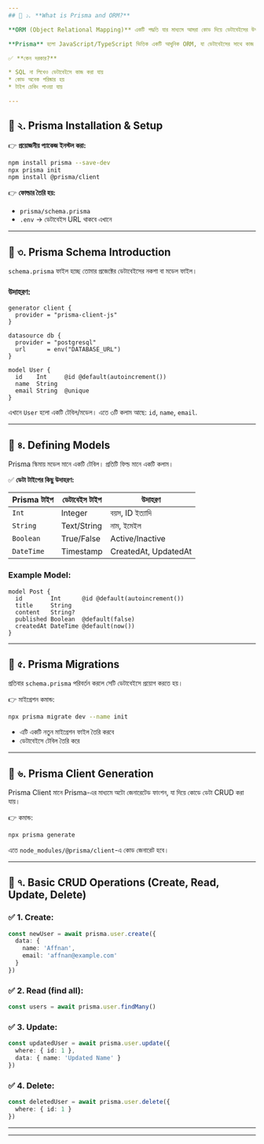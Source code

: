 ```yaml
---
## 🔰 ১. **What is Prisma and ORM?**

**ORM (Object Relational Mapping)** একটি পদ্ধতি যার মাধ্যমে আমরা কোড দিয়ে ডেটাবেইসের উপর CRUD (Create, Read, Update, Delete) অপারেশন করতে পারি।

**Prisma** হলো JavaScript/TypeScript ভিত্তিক একটি আধুনিক ORM, যা ডেটাবেইসের সাথে কাজ করাকে অনেক সহজ ও টাইপ-সেফ করে তোলে।

✅ **কেন দরকার?**

* SQL না লিখেও ডেটাবেইসে কাজ করা যায়
* কোড অনেক পরিষ্কার হয়
* টাইপ চেকিং পাওয়া যায়

---
```


## 🔰 ২. **Prisma Installation & Setup**

👉 **প্রয়োজনীয় প্যাকেজ ইনস্টল করা:**

```bash
npm install prisma --save-dev
npx prisma init
npm install @prisma/client
```

👉 **ফোল্ডার তৈরি হয়:**

* `prisma/schema.prisma`
* `.env` → ডেটাবেইস URL থাকবে এখানে

---

## 🔰 ৩. **Prisma Schema Introduction**

`schema.prisma` ফাইল হচ্ছে তোমার প্রজেক্টের ডেটাবেইসের নকশা বা মডেল ফাইল।

### উদাহরণ:

```prisma
generator client {
  provider = "prisma-client-js"
}

datasource db {
  provider = "postgresql"
  url      = env("DATABASE_URL")
}

model User {
  id    Int     @id @default(autoincrement())
  name  String
  email String  @unique
}
```

এখানে `User` হলো একটি টেবিল/মডেল। এতে ৩টি কলাম আছে: `id`, `name`, `email`.

---

## 🔰 ৪. **Defining Models**

Prisma স্কিমায় মডেল মানে একটি টেবিল। প্রতিটি ফিল্ড মানে একটি কলাম।

✅ **ডেটা টাইপের কিছু উদাহরণ:**

| Prisma টাইপ | ডেটাবেইস টাইপ | উদাহরণ               |
| ----------- | ------------- | -------------------- |
| `Int`       | Integer       | বয়স, ID ইত্যাদি      |
| `String`    | Text/String   | নাম, ইমেইল           |
| `Boolean`   | True/False    | Active/Inactive      |
| `DateTime`  | Timestamp     | CreatedAt, UpdatedAt |

### Example Model:

```prisma
model Post {
  id        Int      @id @default(autoincrement())
  title     String
  content   String?
  published Boolean  @default(false)
  createdAt DateTime @default(now())
}
```

---

## 🔰 ৫. **Prisma Migrations**

প্রতিবার `schema.prisma` পরিবর্তন করলে সেটি ডেটাবেইসে প্রয়োগ করতে হয়।

👉 মাইগ্রেশন কমান্ড:

```bash
npx prisma migrate dev --name init
```

* এটি একটি নতুন মাইগ্রেশন ফাইল তৈরি করবে
* ডেটাবেইসে টেবিল তৈরি করে

---

## 🔰 ৬. **Prisma Client Generation**

Prisma Client মানে Prisma-এর মাধ্যমে অটো জেনারেটেড ফাংশন, যা দিয়ে কোডে ডেটা CRUD করা যায়।

👉 কমান্ড:

```bash
npx prisma generate
```

এতে `node_modules/@prisma/client`-এ কোড জেনারেট হবে।

---

## 🔰 ৭. **Basic CRUD Operations (Create, Read, Update, Delete)**

### ✅ 1. Create:

```ts
const newUser = await prisma.user.create({
  data: {
    name: 'Affnan',
    email: 'affnan@example.com'
  }
})
```

### ✅ 2. Read (find all):

```ts
const users = await prisma.user.findMany()
```

### ✅ 3. Update:

```ts
const updatedUser = await prisma.user.update({
  where: { id: 1 },
  data: { name: 'Updated Name' }
})
```

### ✅ 4. Delete:

```ts
const deletedUser = await prisma.user.delete({
  where: { id: 1 }
})
```

---




---

